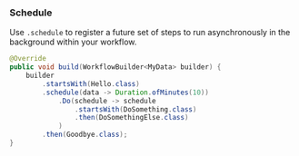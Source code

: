 ### Schedule

Use `.schedule` to register a future set of steps to run asynchronously in the background within your workflow.


```java
@Override
public void build(WorkflowBuilder<MyData> builder) {
    builder
        .startsWith(Hello.class)                          
        .schedule(data -> Duration.ofMinutes(10)) 
            .Do(schedule -> schedule
                .startsWith(DoSomething.class)
                .then(DoSomethingElse.class)
            )
        .then(Goodbye.class);        
}    
```
